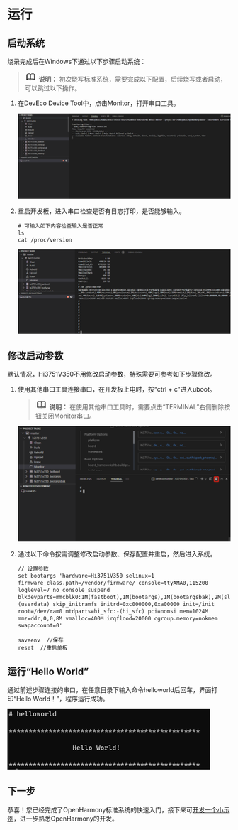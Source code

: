 # 运行


## 启动系统

烧录完成后在Windows下通过以下步骤启动系统：

> ![icon-note.gif](public_sys-resources/icon-note.gif) **说明：**
> 初次烧写标准系统，需要完成以下配置，后续烧写或者启动，可以跳过以下操作。

1. 在DevEco Device Tool中，点击Monitor，打开串口工具。

   ![zn-cn_image_20220429104918](figures/zn-cn_image_20220429104918.png)

2. 重启开发板，进入串口检查是否有日志打印，是否能够输入。

   ```
   # 可输入如下内容检查输入是否正常
   ls
   cat /proc/version
   ```
   ![zn-cn_image_20220429105447](figures/zn-cn_image_20220429105447.png)

## 修改启动参数

默认情况，Hi3751V350不用修改启动参数，特殊需要可参考如下步骤修改。

1. 使用其他串口工具连接串口，在开发板上电时，按“ctrl + c”进入uboot。

   > ![icon-note.gif](public_sys-resources/icon-note.gif) **说明：**
   > 在使用其他串口工具时，需要点击“TERMINAL”右侧删除按钮关闭Monitor串口。

   ![zn-cn_image_20220429111229](figures/zn-cn_image_20220429111229.png)

2. 通过以下命令按需调整修改启动参数、保存配置并重启，然后进入系统。

   ```
   // 设置参数
   set bootargs 'hardware=Hi3751V350 selinux=1 firmware_class.path=/vendor/firmware/ console=ttyAMA0,115200 loglevel=7 no_console_suspend blkdevparts=mmcblk0:1M(fastboot),1M(bootargs),1M(bootargsbak),2M(slaveboot),40M(recovery),8M(panelparam),2M(deviceinfo),40M(logo),30M(boot),10M(ramdisk),1M(dtbo),2M(atf),8M(trustedcore),10M(securestore),1M(versioninfo),1M(misc),10M(bootmusic),10M(bootmusicsec),80M(tconparam),4M(demura),3307M(system)ro,300M(vendor)ro,50M(atv),60M(log),100M(cache),-(userdata) skip_initramfs initrd=0xc000000,0xa00000 init=/init root=/dev/ram0 mtdparts=hi_sfc:-(hi_sfc) pci=nomsi mem=1024M mmz=ddr,0,0,8M vmalloc=400M irqflood=20000 cgroup.memory=nokmem swapaccount=0'

   saveenv  //保存
   reset  //重启单板
   ```

## 运行“Hello World”

通过前述步骤连接的串口，在任意目录下输入命令helloworld后回车，界面打印“Hello World！”，程序运行成功。

![zh-cn_image_0000001226602398](figures/zh-cn_image_0000001226602398.png)


## 下一步

恭喜！您已经完成了OpenHarmony标准系统的快速入门，接下来可[开发一个小示例](../guide/device-clock-guide.md)，进一步熟悉OpenHarmony的开发。
